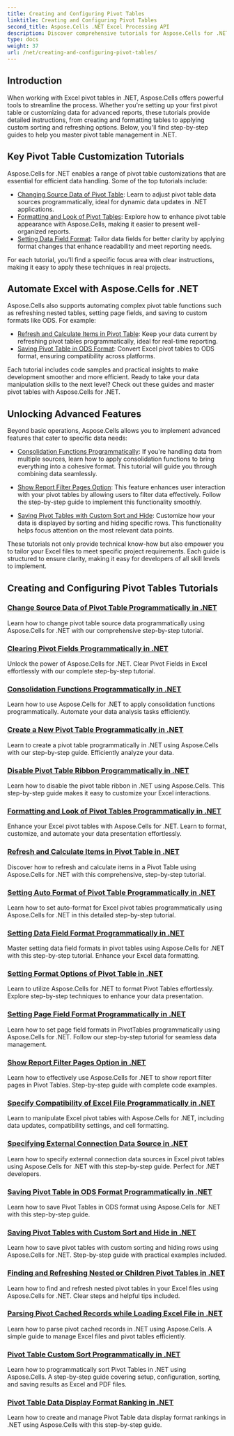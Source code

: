 ```yaml
---
title: Creating and Configuring Pivot Tables
linktitle: Creating and Configuring Pivot Tables
second_title: Aspose.Cells .NET Excel Processing API
description: Discover comprehensive tutorials for Aspose.Cells for .NET. Master pivot tables in Excel programmatically with detailed step-by-step guides for every functionality.
type: docs
weight: 37
url: /net/creating-and-configuring-pivot-tables/
---
```

## Introduction

When working with Excel pivot tables in .NET, Aspose.Cells offers powerful tools to streamline the process. Whether you're setting up your first pivot table or customizing data for advanced reports, these tutorials provide detailed instructions, from creating and formatting tables to applying custom sorting and refreshing options. Below, you'll find step-by-step guides to help you master pivot table management in .NET.

## Key Pivot Table Customization Tutorials

Aspose.Cells for .NET enables a range of pivot table customizations that are essential for efficient data handling. Some of the top tutorials include:

- [Changing Source Data of Pivot Table](./changing-source-data/): Learn to adjust pivot table data sources programmatically, ideal for dynamic data updates in .NET applications.
- [Formatting and Look of Pivot Tables](./formatting-and-look/): Explore how to enhance pivot table appearance with Aspose.Cells, making it easier to present well-organized reports.
- [Setting Data Field Format](./setting-data-field-format/): Tailor data fields for better clarity by applying format changes that enhance readability and meet reporting needs.

For each tutorial, you'll find a specific focus area with clear instructions, making it easy to apply these techniques in real projects. 

## Automate Excel with Aspose.Cells for .NET

Aspose.Cells also supports automating complex pivot table functions such as refreshing nested tables, setting page fields, and saving to custom formats like ODS. For example:

- [Refresh and Calculate Items in Pivot Table](./refreshing-and-calculating-items/): Keep your data current by refreshing pivot tables programmatically, ideal for real-time reporting.
- [Saving Pivot Table in ODS Format](./saving-in-ods-format/): Convert Excel pivot tables to ODS format, ensuring compatibility across platforms.

Each tutorial includes code samples and practical insights to make development smoother and more efficient. Ready to take your data manipulation skills to the next level? Check out these guides and master pivot tables with Aspose.Cells for .NET. 

## Unlocking Advanced Features

Beyond basic operations, Aspose.Cells allows you to implement advanced features that cater to specific data needs:

- [Consolidation Functions Programmatically](./consolidation-functions/): If you're handling data from multiple sources, learn how to apply consolidation functions to bring everything into a cohesive format. This tutorial will guide you through combining data seamlessly.

- [Show Report Filter Pages Option](./show-report-filter-pages-option/): This feature enhances user interaction with your pivot tables by allowing users to filter data effectively. Follow the step-by-step guide to implement this functionality smoothly.

- [Saving Pivot Tables with Custom Sort and Hide](./saving-with-custom-sort-and-hide/): Customize how your data is displayed by sorting and hiding specific rows. This functionality helps focus attention on the most relevant data points.

These tutorials not only provide technical know-how but also empower you to tailor your Excel files to meet specific project requirements. Each guide is structured to ensure clarity, making it easy for developers of all skill levels to implement.

## Creating and Configuring Pivot Tables Tutorials
### [Change Source Data of Pivot Table Programmatically in .NET](./changing-source-data/)
Learn how to change pivot table source data programmatically using Aspose.Cells for .NET with our comprehensive step-by-step tutorial.
### [Clearing Pivot Fields Programmatically in .NET](./clearing-pivot-fields/)
Unlock the power of Aspose.Cells for .NET. Clear Pivot Fields in Excel effortlessly with our complete step-by-step tutorial.
### [Consolidation Functions Programmatically in .NET](./consolidation-functions/)
Learn how to use Aspose.Cells for .NET to apply consolidation functions programmatically. Automate your data analysis tasks efficiently.
### [Create a New Pivot Table Programmatically in .NET](./creating-new-pivot-table/)
Learn to create a pivot table programmatically in .NET using Aspose.Cells with our step-by-step guide. Efficiently analyze your data.
### [Disable Pivot Table Ribbon Programmatically in .NET](./disabling-pivot-table-ribbon/)
Learn how to disable the pivot table ribbon in .NET using Aspose.Cells. This step-by-step guide makes it easy to customize your Excel interactions.
### [Formatting and Look of Pivot Tables Programmatically in .NET](./formatting-and-look/)
Enhance your Excel pivot tables with Aspose.Cells for .NET. Learn to format, customize, and automate your data presentation effortlessly.
### [Refresh and Calculate Items in Pivot Table  in .NET](./refreshing-and-calculating-items/)
Discover how to refresh and calculate items in a Pivot Table using Aspose.Cells for .NET with this comprehensive, step-by-step tutorial.
### [Setting Auto Format of Pivot Table Programmatically in .NET](./setting-auto-format/)
Learn how to set auto-format for Excel pivot tables programmatically using Aspose.Cells for .NET in this detailed step-by-step tutorial.
### [Setting Data Field Format Programmatically in .NET](./setting-data-field-format/)
Master setting data field formats in pivot tables using Aspose.Cells for .NET with this step-by-step tutorial. Enhance your Excel data formatting.
### [Setting Format Options of Pivot Table in .NET](./setting-format-options/)
Learn to utilize Aspose.Cells for .NET to format Pivot Tables effortlessly. Explore step-by-step techniques to enhance your data presentation.
### [Setting Page Field Format Programmatically in .NET](./setting-page-field-format/)
Learn how to set page field formats in PivotTables programmatically using Aspose.Cells for .NET. Follow our step-by-step tutorial for seamless data management.
### [Show Report Filter Pages Option in .NET](./show-report-filter-pages-option/)
Learn how to effectively use Aspose.Cells for .NET to show report filter pages in Pivot Tables. Step-by-step guide with complete code examples.
### [Specify Compatibility of Excel File Programmatically in .NET](./specifying-compatibility/)
Learn to manipulate Excel pivot tables with Aspose.Cells for .NET, including data updates, compatibility settings, and cell formatting.
### [Specifying External Connection Data Source in .NET](./specifying-external-connection-data-source/)
Learn how to specify external connection data sources in Excel pivot tables using Aspose.Cells for .NET with this step-by-step guide. Perfect for .NET developers.
### [Saving Pivot Table in ODS Format Programmatically in .NET](./saving-in-ods-format/)
Learn how to save Pivot Tables in ODS format using Aspose.Cells for .NET with this step-by-step guide.
### [Saving Pivot Tables with Custom Sort and Hide in .NET](./saving-with-custom-sort-and-hide/)
Learn how to save pivot tables with custom sorting and hiding rows using Aspose.Cells for .NET. Step-by-step guide with practical examples included.
### [Finding and Refreshing Nested or Children Pivot Tables in .NET](./finding-and-refreshing-nested-or-children-pivot-tables/)
Learn how to find and refresh nested pivot tables in your Excel files using Aspose.Cells for .NET. Clear steps and helpful tips included.
### [Parsing Pivot Cached Records while Loading Excel File in .NET](./parsing-pivot-cached-records/)
Learn how to parse pivot cached records in .NET using Aspose.Cells. A simple guide to manage Excel files and pivot tables efficiently.
### [Pivot Table Custom Sort Programmatically in .NET](./pivot-table-custom-sort/)
Learn how to programmatically sort Pivot Tables in .NET using Aspose.Cells. A step-by-step guide covering setup, configuration, sorting, and saving results as Excel and PDF files.
### [Pivot Table Data Display Format Ranking in .NET](./pivot-table-data-display-format-ranking/)
Learn how to create and manage Pivot Table data display format rankings in .NET using Aspose.Cells with this step-by-step guide.
